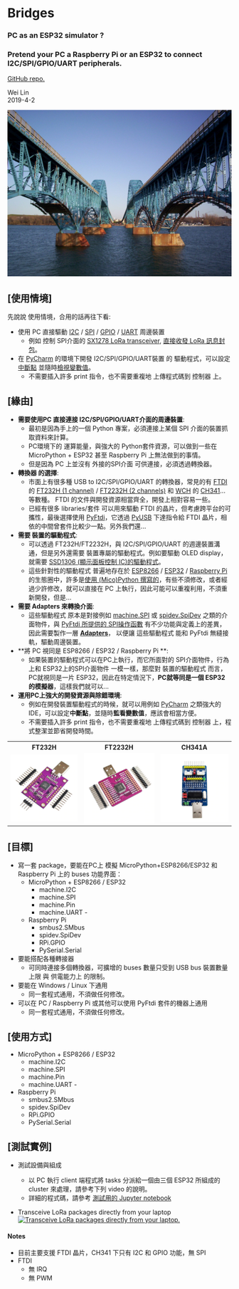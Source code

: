 
# Bridges 
### PC as an ESP32 simulator ?
### Pretend your PC a Raspberry Pi or an ESP32 to connect I2C/SPI/GPIO/UART peripherals. 


[GitHub repo.](https://github.com/Wei1234c/Bridges)

Wei Lin  
2019-4-2

![Grand Island bridges](https://raw.githubusercontent.com/Wei1234c/Bridges/master/jpgs/Between_the_Grand_Island_bridges.jpg)  

## [使用情境]
先說說 使用情境，合用的話再往下看:  
- 使用 PC 直接驅動  [I2C](https://en.wikipedia.org/wiki/I%C2%B2C) / [SPI](https://en.wikipedia.org/wiki/SPI) / [GPIO](https://en.wikipedia.org/wiki/General-purpose_input/output) / [UART](https://en.wikipedia.org/wiki/Universal_asynchronous_receiver-transmitter) 周邊裝置
    - 例如 控制 SPI介面的 [SX1278 LoRa transceiver](https://github.com/Wei1234c/SX127x_driver_for_MicroPython_on_ESP8266), [直接收發 LoRa 訊息封包](https://youtu.be/Ae9dvGm-bCQ)。    
- 在 [PyCharm](https://www.jetbrains.com/pycharm/) 的環境下開發 I2C/SPI/GPIO/UART裝置 的 驅動程式，可以設定[中斷點](https://www.jetbrains.com/help/pycharm/using-breakpoints.html) 並隨時[檢視變數值](https://www.jetbrains.com/help/pycharm/debug-tool-window-variables.html)。
    - 不需要插入許多 print 指令，也不需要重複地 上傳程式碼到 控制器 上。

## [緣由] 

- **需要使用PC 直接連接 I2C/SPI/GPIO/UART介面的周邊裝置**:
    - 最初是因為手上的一個 Python 專案，必須連接上某個 SPI 介面的裝置抓取資料來計算。
    - PC環境下的 運算能量，與強大的 Python套件資源，可以做到一些在 MicroPython + ESP32 甚至 Raspberry Pi 上無法做到的事情。
    - 但是因為 PC 上並沒有 外接的SPI介面 可供連接，必須透過轉換器。
- **轉換器 的選擇**:
    - 市面上有很多種 USB to I2C/SPI/GPIO/UART 的轉換器，常見的有 [FTDI](https://www.ftdichip.com/) 的 [FT232H (1 channel)](https://www.ftdichip.com/Products/ICs/FT232H.htm) / [FT2232H (2 channels)](https://www.ftdichip.com/Products/ICs/FT2232H.htm) 和 [WCH](http://www.wch.cn/) 的 [CH341](http://www.wch.cn/products/CH341.html)...等數種。 FTDI 的文件與開發資源相當齊全，開發上相對容易一些。 
    - 已經有很多 libraries/套件 可以用來驅動 FTDI 的晶片，但考慮跨平台的可攜性，最後選擇使用 [PyFtdi](http://eblot.github.io/pyftdi/)，它透過 [PyUSB](https://github.com/walac/pyusb/blob/master/docs/tutorial.rst) 下達指令給 FTDI 晶片，相依的中間曾套件比較少一點。另外我們還...
- **需要 裝置的驅動程式**:        
    - 可以透過 FT232H/FT2232H，與 I2C/SPI/GPIO/UART 的週邊裝置溝通，但是另外還需要 裝置專屬的驅動程式。例如要驅動 OLED display，就需要 [SSD1306 (顯示面板控制 IC)的驅動程式](https://github.com/adafruit/Adafruit_SSD1306)。
    - 這些針對性的驅動程式 普遍地存在於  [ESP8266](https://www.espressif.com/en/products/hardware/esp8266ex/overview) / [ESP32](https://www.espressif.com/en/products/hardware/esp32/overview) / [Raspberry Pi](https://www.raspberrypi.org/) 的生態圈中，許多是[使用 (Mico)Python 撰寫的](https://github.com/lemariva/uPySensors)，有些不須修改，或者經過少許修改，就可以直接在 PC 上執行，因此可能可以重複利用，不須重新開發，但是...
- **需要 Adapters 來轉換介面**:
    - 這些驅動程式 原本是對接例如 [machine.SPI](https://docs.micropython.org/en/latest/library/machine.SPI.html) 或 [spidev.SpiDev](https://github.com/doceme/py-spidev) 之類的介面物件，與 [PyFtdi 所提供的 SPI操作函數](http://eblot.github.io/pyftdi/api/spi.html#pyftdi.spi.SpiPort) 有不少功能與定義上的差異，因此需要製作一層 **[Adapters](https://en.wikipedia.org/wiki/Adapter_pattern)**， 以便讓 這些驅動程式 能和 PyFtdi 無縫接軌，驅動周邊裝置。
- **將 PC 視同是 ESP8266 / ESP32 / Raspberry Pi **:
    - 如果裝置的驅動程式可以在PC上執行，而它所面對的 SPI介面物件，行為上和 ESP32上的SPI介面物件 一模一樣，那麼對 裝置的驅動程式 而言，PC就視同是一片 ESP32，因此在特定情況下，**PC就等同是一個 ESP32 的模擬器**，這樣我們就可以...
- **運用PC上強大的開發資源與除錯環境**:
    - 例如在開發裝置驅動程式的時候，就可以用例如 [PyCharm](https://www.jetbrains.com/pycharm/) 之類強大的 IDE，可以設定**中斷點**，並隨時**監看變數值**，應該會相當方便。
    - 不需要插入許多 print 指令，也不需要重複地 上傳程式碼到 控制器 上，程式整潔並節省開發時間。


<table  align="center">
  <tr >
    <th>FT232H</th>
    <th>FT2232H</th>
    <th>CH341A</th> 
  </tr>
  <tr>
    <td><img src='https://raw.githubusercontent.com/Wei1234c/Bridges/master/jpgs/FT232H.jpg'  width="320"  ></td>
    <td><img src='https://raw.githubusercontent.com/Wei1234c/Bridges/master/jpgs/FT2232H.jpg'  width="320"  ></td>
    <td><img src='https://raw.githubusercontent.com/Wei1234c/Bridges/master/jpgs/CH341a.jpg'  width="320"  ></td> 
  </tr> 
</table>



## [目標]

- 寫一套 package，要能在PC上 模擬 MicroPython+ESP8266/ESP32 和 Raspberry Pi 上的 buses 功能界面： 
  - MicroPython + ESP8266 / ESP32
      - machine.I2C
      - machine.SPI
      - machine.Pin
      - machine.UART              - 
  - Raspberry Pi
      - smbus2.SMbus
      - spidev.SpiDev
      - RPi.GPIO
      - PySerial.Serial
- 要能搭配各種轉接器
    - 可同時連接多個轉換器，可擴增的 buses 數量只受到 USB bus 裝置數量上限 與 供電能力上 的限制。
- 要能在 Windows / Linux 下通用 
    - 同一套程式通用，不須做任何修改。
- 可以在 PC / Raspberry Pi 或其他可以使用 PyFtdi 套件的機器上通用
    - 同一套程式通用，不須做任何修改。

## [使用方式] 
- MicroPython + ESP8266 / ESP32
  - machine.I2C
  - machine.SPI
  - machine.Pin
  - machine.UART              - 
- Raspberry Pi
  - smbus2.SMbus
  - spidev.SpiDev
  - RPi.GPIO
  - PySerial.Serial

## [測試實例]
- 測試設備與組成
  - 以 PC 執行 client 端程式將 tasks 分派給一個由三個 ESP32 所組成的 cluster 來處理，請參考下列 video 的說明。
  - 詳細的程式碼，請參考 [測試用的 Jupyter notebook](https://github.com/Wei1234c/Broccoli/blob/master/notebooks/demo/mini%20cluster%20test.ipynb)   
 
- Transceive LoRa packages directly from your laptop
[![Transceive LoRa packages directly from your laptop.](https://raw.githubusercontent.com/Wei1234c/Broccoli/master/jpgs/Transceive_LoRa_packages_from_laptop.gif)](https://youtu.be/Ae9dvGm-bCQ)   

#### Notes
- 目前主要支援 FTDI 晶片，CH341 下只有 I2C 和 GPIO 功能，無 SPI
- FTDI 
    - 無 IRQ
    - 無 PWM
